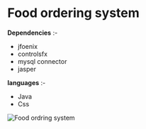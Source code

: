 Food ordering system
=================
**Dependencies** :-
- jfoenix
- controlsfx
- mysql connector
- jasper

**languages** :-
- Java
- Css

![Food ordring system](https://blog.ijse.lk/web/blog/wp-content/uploads/2020/11/1-4.jpg "Food ordring system")
